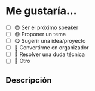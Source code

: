 <!--- Si vas a proponer una charla no olvides leer nuestras recomendaciones primero 😄: https://github.com/angular-medellin/meetup/blob/master/SPEAKERS.md -->

# Me gustaría...

<!--- Selecciona con una "x" => [x] -->

- [ ] 😎 Ser el próximo speaker
- [ ] 😃 Proponer un tema 
- [ ] 😋 Sugerir una idea/proyecto
- [ ] 🤠 Convertirme en organizador
- [ ] 🤕 Resolver una duda técnica
- [ ] 🤡 Otro

## Descripción

